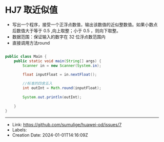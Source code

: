 # HJ7 取近似值

-   写出一个程序，接受一个正浮点数值，输出该数值的近似整数值。如果小数点后数值大于等于 0.5 ,向上取整；小于 0.5 ，则向下取整。
-   数据范围：保证输入的数字在 32 位浮点数范围内
-   直接调用方法round
   
```java

public class Main {
    public static void main(String[] args) {
        Scanner in = new Scanner(System.in);
       
        float inputFloat = in.nextFloat();

        //标准的四舍五入
        int outInt = Math.round(inputFloat);
        
        System.out.println(outInt);
        
    }
}
```

---

* Link: https://github.com/sumulige/huawei-od/issues/7
* Labels: 
* Creation Date: 2024-01-01T14:16:09Z
